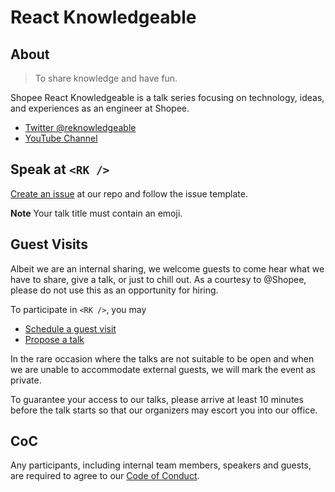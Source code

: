 # React Knowledgeable

## About

> To share knowledge and have fun.

Shopee React Knowledgeable is a talk series focusing on technology, ideas, and experiences as an engineer at Shopee.

- [Twitter @reknowledgeable](https://medium.com/reknowledgeable)
- [YouTube Channel](https://www.youtube.com/channel/UCswxnKjnWhnSR00wC1J8LZA)

## Speak at `<RK />`

[Create an issue](https://github.com/Shopee/react-knowledgeable/issues/new?assignees=&labels=&template=talk.md&title=) at our repo and follow the issue template.

**Note** Your talk title must contain an emoji.

## Guest Visits

Albeit we are an internal sharing, we welcome guests to come hear what we have to share, give a talk, or just to chill out. As a courtesy to @Shopee, please do not use this as an opportunity for hiring.

To participate in `<RK />`, you may

- [Schedule a guest visit](https://github.com/Shopee/react-knowledgeable/issues/new?assignees=&labels=visit&template=visit.md&title=)
- [Propose a talk](https://github.com/Shopee/react-knowledgeable/issues/new?assignees=&labels=talk&template=talk.md&title=%F0%9F%91%BE)

In the rare occasion where the talks are not suitable to be open and when we are unable to accommodate external guests, we will mark the event as private.

To guarantee your access to our talks, please arrive at least 10 minutes before the talk starts so that our organizers may escort you into our office.

## CoC

Any participants, including internal team members, speakers and guests, are required to agree to our [Code of Conduct](CoC.md).
